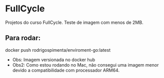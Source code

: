 # FullCycle
Projetos do curso FullCycle. Teste de imagem com menos de 2MB.

## Para rodar:

docker push rodrigospimenta/enviroment-go:latest

* Obs: Imagem versionada no docker hub
* Obs2: Como estou rodando no Mac, não consegui uma imagem menor devido a compatibilidade com processador ARM64.
